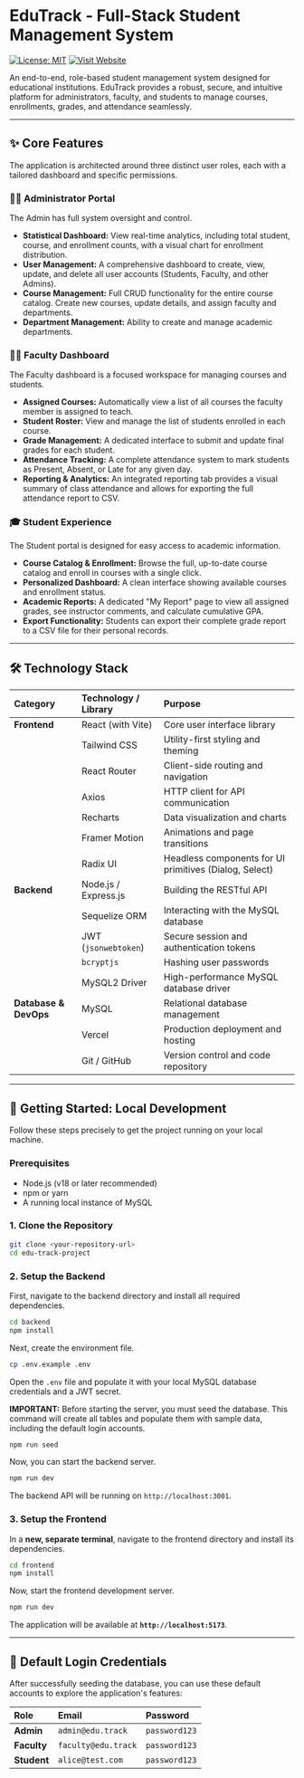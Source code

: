 # EduTrack - Full-Stack Student Management System

[![License: MIT](https://img.shields.io/badge/License-MIT-yellow.svg)](https://opensource.org/licenses/MIT)
[![Visit Website](https://img.shields.io/badge/Visit%20EduTrack-Click%20Here-blue?style=for-the-badge)](https://edu-track-pearl.vercel.app/)

An end-to-end, role-based student management system designed for educational institutions. EduTrack provides a robust, secure, and intuitive platform for administrators, faculty, and students to manage courses, enrollments, grades, and attendance seamlessly.

---

## ✨ Core Features

The application is architected around three distinct user roles, each with a tailored dashboard and specific permissions.

### 🧑‍💼 **Administrator Portal**
The Admin has full system oversight and control.
-   **Statistical Dashboard:** View real-time analytics, including total student, course, and enrollment counts, with a visual chart for enrollment distribution.
-   **User Management:** A comprehensive dashboard to create, view, update, and delete all user accounts (Students, Faculty, and other Admins).
-   **Course Management:** Full CRUD functionality for the entire course catalog. Create new courses, update details, and assign faculty and departments.
-   **Department Management:** Ability to create and manage academic departments.

### 👨‍🏫 **Faculty Dashboard**
The Faculty dashboard is a focused workspace for managing courses and students.
-   **Assigned Courses:** Automatically view a list of all courses the faculty member is assigned to teach.
-   **Student Roster:** View and manage the list of students enrolled in each course.
-   **Grade Management:** A dedicated interface to submit and update final grades for each student.
-   **Attendance Tracking:** A complete attendance system to mark students as Present, Absent, or Late for any given day.
-   **Reporting & Analytics:** An integrated reporting tab provides a visual summary of class attendance and allows for exporting the full attendance report to CSV.

### 🎓 **Student Experience**
The Student portal is designed for easy access to academic information.
-   **Course Catalog & Enrollment:** Browse the full, up-to-date course catalog and enroll in courses with a single click.
-   **Personalized Dashboard:** A clean interface showing available courses and enrollment status.
-   **Academic Reports:** A dedicated "My Report" page to view all assigned grades, see instructor comments, and calculate cumulative GPA.
-   **Export Functionality:** Students can export their complete grade report to a CSV file for their personal records.

---

## 🛠️ Technology Stack

| Category  | Technology / Library          | Purpose                                        |
| :-------- | :---------------------------- | :--------------------------------------------- |
| **Frontend** | React (with Vite)            | Core user interface library                     |
|           | Tailwind CSS                  | Utility-first styling and theming              |
|           | React Router                  | Client-side routing and navigation             |
|           | Axios                         | HTTP client for API communication              |
|           | Recharts                      | Data visualization and charts                  |
|           | Framer Motion                 | Animations and page transitions                |
|           | Radix UI                      | Headless components for UI primitives (Dialog, Select) |
| **Backend**  | Node.js / Express.js         | Building the RESTful API     |
|           | Sequelize ORM                 | Interacting with the MySQL database            |
|           | JWT (`jsonwebtoken`)          | Secure session and authentication tokens       |
|           | `bcryptjs`                    | Hashing user passwords                         |
|           | MySQL2 Driver                 | High-performance MySQL database driver          |
| **Database & DevOps**   | MySQL                        | Relational database management                 |
|           | Vercel                        | Production deployment and hosting              |
|           | Git / GitHub                  | Version control and code repository            |


---

## 🚀 Getting Started: Local Development

Follow these steps precisely to get the project running on your local machine.

### **Prerequisites**
-   Node.js (v18 or later recommended)
-   npm or yarn
-   A running local instance of MySQL

### **1. Clone the Repository**
```bash
git clone <your-repository-url>
cd edu-track-project
```

### **2. Setup the Backend**

First, navigate to the backend directory and install all required dependencies.
```bash
cd backend
npm install
```

Next, create the environment file.
```bash
cp .env.example .env
```
Open the `.env` file and populate it with your local MySQL database credentials and a JWT secret.

**IMPORTANT:** Before starting the server, you must seed the database. This command will create all tables and populate them with sample data, including the default login accounts.
```bash
npm run seed
```

Now, you can start the backend server.
```bash
npm run dev
```
The backend API will be running on `http://localhost:3001`.

### **3. Setup the Frontend**

In a **new, separate terminal**, navigate to the frontend directory and install its dependencies.
```bash
cd frontend
npm install
```

Now, start the frontend development server.
```bash
npm run dev
```
The application will be available at **`http://localhost:5173`**.

---

## 🔑 Default Login Credentials

After successfully seeding the database, you can use these default accounts to explore the application's features:

| Role      | Email                  | Password      |
| :-------- | :--------------------- | :------------ |
| **Admin**   | `admin@edu.track`      | `password123` |
| **Faculty** | `faculty@edu.track`    | `password123` |
| **Student** | `alice@test.com`       | `password123` |

```
